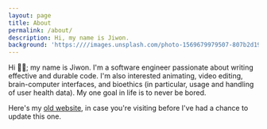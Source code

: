 ```yaml
---
layout: page
title: About
permalink: /about/
description: Hi, my name is Jiwon.
background: 'https:////images.unsplash.com/photo-1569679979507-807b2d19084b?ixid=MXwxMjA3fDB8MHxzZWFyY2h8MTF8fGxpZ2h0YnVsYnxlbnwwfHwwfA%3D%3D&ixlib=rb-1.2.1&auto=format&fit=crop&w=500&q=60'
---
```


Hi 🙋‍♀️; my name is Jiwon. I'm a software engineer passionate about writing effective and durable code. I'm also interested animating, video editing, brain-computer interfaces, and bioethics (in particular, usage and handling of user health data).
My one goal in life is to never be bored.

Here's my [old website](../obsolete/index.htm), in case you're visiting before I've had a chance to update this one. 